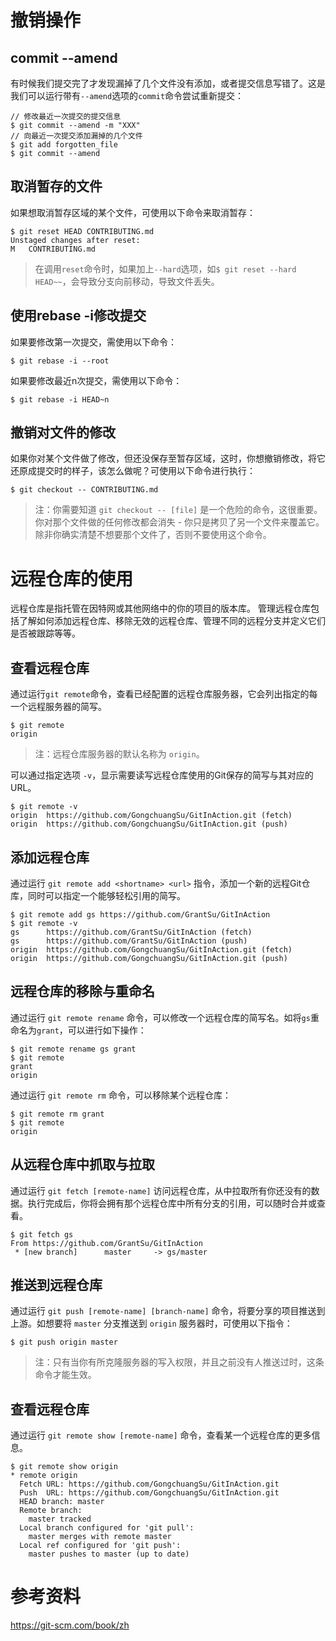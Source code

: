 # 撤销操作
## commit --amend
有时候我们提交完了才发现漏掉了几个文件没有添加，或者提交信息写错了。这是我们可以运行带有`--amend`选项的`commit`命令尝试重新提交：
```
// 修改最近一次提交的提交信息
$ git commit --amend -m "XXX"
// 向最近一次提交添加漏掉的几个文件
$ git add forgotten_file
$ git commit --amend
```

## 取消暂存的文件
如果想取消暂存区域的某个文件，可使用以下命令来取消暂存：
```
$ git reset HEAD CONTRIBUTING.md
Unstaged changes after reset:
M	CONTRIBUTING.md
```
> 在调用`reset`命令时，如果加上`--hard`选项，如`$ git reset --hard HEAD~~`，会导致分支向前移动，导致文件丢失。

## 使用rebase -i修改提交
如果要修改第一次提交，需使用以下命令：
```
$ git rebase -i --root
```
如果要修改最近n次提交，需使用以下命令：
```
$ git rebase -i HEAD~n
```

## 撤销对文件的修改
如果你对某个文件做了修改，但还没保存至暂存区域，这时，你想撤销修改，将它还原成提交时的样子，该怎么做呢？可使用以下命令进行执行：
```
$ git checkout -- CONTRIBUTING.md
```
> 注：你需要知道 `git checkout -- [file]` 是一个危险的命令，这很重要。 你对那个文件做的任何修改都会消失 - 你只是拷贝了另一个文件来覆盖它。 除非你确实清楚不想要那个文件了，否则不要使用这个命令。

# 远程仓库的使用
远程仓库是指托管在因特网或其他网络中的你的项目的版本库。 管理远程仓库包括了解如何添加远程仓库、移除无效的远程仓库、管理不同的远程分支并定义它们是否被跟踪等等。

## 查看远程仓库
通过运行`git remote`命令，查看已经配置的远程仓库服务器，它会列出指定的每一个远程服务器的简写。
```
$ git remote
origin
```
> 注：远程仓库服务器的默认名称为 `origin`。

可以通过指定选项 `-v`，显示需要读写远程仓库使用的Git保存的简写与其对应的URL。
```
$ git remote -v
origin  https://github.com/GongchuangSu/GitInAction.git (fetch)
origin  https://github.com/GongchuangSu/GitInAction.git (push)
```

## 添加远程仓库
通过运行 `git remote add <shortname> <url>` 指令，添加一个新的远程Git仓库，同时可以指定一个能够轻松引用的简写。
```
$ git remote add gs https://github.com/GrantSu/GitInAction
$ git remote -v
gs      https://github.com/GrantSu/GitInAction (fetch)
gs      https://github.com/GrantSu/GitInAction (push)
origin  https://github.com/GongchuangSu/GitInAction.git (fetch)
origin  https://github.com/GongchuangSu/GitInAction.git (push)
```

## 远程仓库的移除与重命名
通过运行 `git remote rename` 命令，可以修改一个远程仓库的简写名。如将`gs`重命名为`grant`，可以进行如下操作：
```
$ git remote rename gs grant
$ git remote
grant
origin
```
通过运行 `git remote rm` 命令，可以移除某个远程仓库：
```
$ git remote rm grant
$ git remote
origin
```

## 从远程仓库中抓取与拉取
通过运行 `git fetch [remote-name]` 访问远程仓库，从中拉取所有你还没有的数据。执行完成后，你将会拥有那个远程仓库中所有分支的引用，可以随时合并或查看。
```
$ git fetch gs
From https://github.com/GrantSu/GitInAction
 * [new branch]      master     -> gs/master
```

## 推送到远程仓库
通过运行 `git push [remote-name] [branch-name]` 命令，将要分享的项目推送到上游。如想要将 `master` 分支推送到 `origin` 服务器时，可使用以下指令：
```
$ git push origin master
```
> 注：只有当你有所克隆服务器的写入权限，并且之前没有人推送过时，这条命令才能生效。

## 查看远程仓库
通过运行 `git remote show [remote-name]` 命令，查看某一个远程仓库的更多信息。
```
$ git remote show origin
* remote origin
  Fetch URL: https://github.com/GongchuangSu/GitInAction.git
  Push  URL: https://github.com/GongchuangSu/GitInAction.git
  HEAD branch: master
  Remote branch:
    master tracked
  Local branch configured for 'git pull':
    master merges with remote master
  Local ref configured for 'git push':
    master pushes to master (up to date)
```

# 参考资料
https://git-scm.com/book/zh